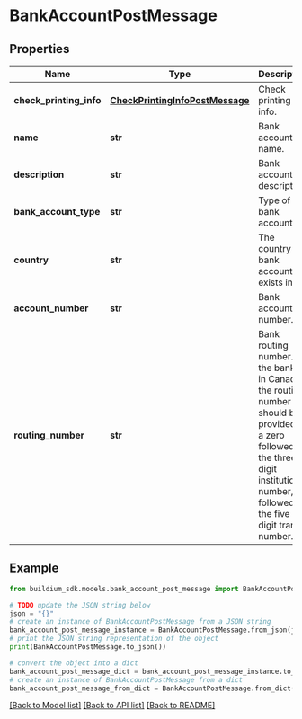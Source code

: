 # BankAccountPostMessage


## Properties

Name | Type | Description | Notes
------------ | ------------- | ------------- | -------------
**check_printing_info** | [**CheckPrintingInfoPostMessage**](CheckPrintingInfoPostMessage.md) | Check printing info. | [optional] 
**name** | **str** | Bank account name. | 
**description** | **str** | Bank account description. | [optional] 
**bank_account_type** | **str** | Type of bank account. | 
**country** | **str** | The country the bank account exists in. | 
**account_number** | **str** | Bank account number. | [optional] 
**routing_number** | **str** | Bank routing number. If the bank is in Canada, the routing number should be provided as a zero followed by the three digit institution number, followed by the five digit transit number. | [optional] 

## Example

```python
from buildium_sdk.models.bank_account_post_message import BankAccountPostMessage

# TODO update the JSON string below
json = "{}"
# create an instance of BankAccountPostMessage from a JSON string
bank_account_post_message_instance = BankAccountPostMessage.from_json(json)
# print the JSON string representation of the object
print(BankAccountPostMessage.to_json())

# convert the object into a dict
bank_account_post_message_dict = bank_account_post_message_instance.to_dict()
# create an instance of BankAccountPostMessage from a dict
bank_account_post_message_from_dict = BankAccountPostMessage.from_dict(bank_account_post_message_dict)
```
[[Back to Model list]](../README.md#documentation-for-models) [[Back to API list]](../README.md#documentation-for-api-endpoints) [[Back to README]](../README.md)


